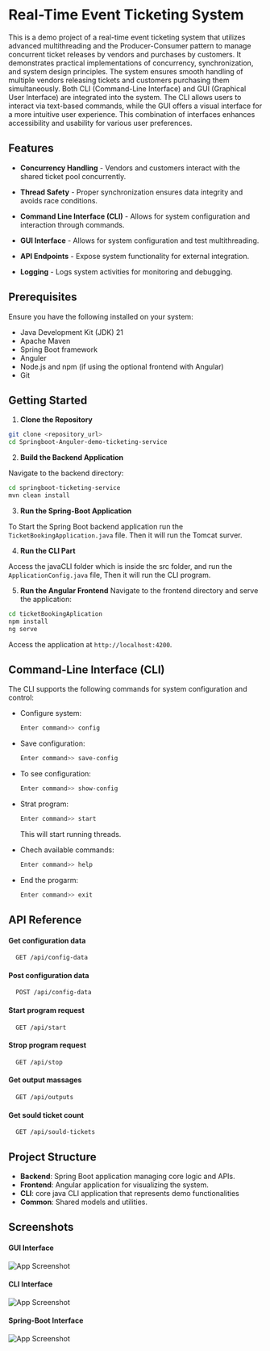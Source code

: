 
# Real-Time Event Ticketing System

This is a demo project of a real-time event ticketing system that utilizes advanced multithreading and the Producer-Consumer pattern to manage concurrent ticket releases by vendors and purchases by customers. It demonstrates practical implementations of concurrency, synchronization, and system design principles. The system ensures smooth handling of multiple vendors releasing tickets and customers purchasing them simultaneously. Both CLI (Command-Line Interface) and GUI (Graphical User Interface) are integrated into the system. The CLI allows users to interact via text-based commands, while the GUI offers a visual interface for a more intuitive user experience. This combination of interfaces enhances accessibility and usability for various user preferences.


## Features

- **Concurrency Handling** - Vendors and customers interact with the shared ticket pool concurrently.

- **Thread Safety** - Proper synchronization ensures data integrity and avoids race conditions.

- **Command Line Interface (CLI)** - Allows for system configuration and interaction through commands.

- **GUI Interface** - Allows for system configuration and test multithreading.

- **API Endpoints** - Expose system functionality for external integration.

- **Logging** - Logs system activities for monitoring and debugging.


## Prerequisites

Ensure you have the following installed on your system:

- Java Development Kit (JDK) 21
- Apache Maven
- Spring Boot framework
- Anguler
- Node.js and npm (if using the optional frontend with Angular)
- Git
## Getting Started

1. **Clone the Repository**

```bash
git clone <repository_url>
cd Springboot-Anguler-demo-ticketing-service
```

2. **Build the Backend Application**

Navigate to the backend directory:
```bash
cd springboot-ticketing-service
mvn clean install
```
3. **Run the Spring-Boot Application**

To Start the Spring Boot backend application run the `TicketBookingApplication.java` file. Then it will run the Tomcat surver. 

4. **Run the CLI Part**

Access the javaCLI folder which is inside the src folder, and run the `ApplicationConfig.java` file, Then it will run the CLI program.

5. **Run the Angular Frontend**
Navigate to the frontend directory and serve the application:
```bash
cd ticketBookingAplication
npm install
ng serve
```
Access the application at `http://localhost:4200`.
## Command-Line Interface (CLI)

The CLI supports the following commands for system configuration and control:

- Configure system:
  
  ```bash
  Enter command>> config
  ```
- Save configuration:
    ```bash
    Enter command>> save-config
    ```
- To see configuration:
  
  ```bash
  Enter command>> show-config
  ```
- Strat program:
  ```bash
  Enter command>> start
  ```
    This will start running threads.

- Chech available commands:
  
  ```bash
  Enter command>> help
  ```
- End the progarm:
  
  ```bash
  Enter command>> exit
  ```

  
## API Reference

#### Get configuration data

```http
  GET /api/config-data
```

#### Post configuration data

```http
  POST /api/config-data
```
#### Start program request

```http
  GET /api/start
```
#### Strop program request

```http
  GET /api/stop
```
#### Get output massages

```http
  GET /api/outputs
```

#### Get sould ticket count

```http
  GET /api/sould-tickets
```



## Project Structure

- **Backend**: Spring Boot application managing core logic and APIs.
- **Frontend**: Angular application for visualizing the system.
- **CLI**: core java CLI application that represents demo functionalities
- **Common**: Shared models and utilities.
## Screenshots

#### GUI Interface
![App Screenshot](https://i.ibb.co/7Ww17DK/fonr.png)

#### CLI Interface
![App Screenshot](https://i.ibb.co/JpjhPrj/clip.png)

#### Spring-Boot Interface
![App Screenshot](https://i.ibb.co/12CngPx/backend.png)
